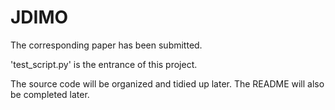 # JDIMO
The corresponding paper has been submitted.

'test_script.py' is the entrance of this project.

The source code will be organized and tidied up later. The README will also be completed later.
